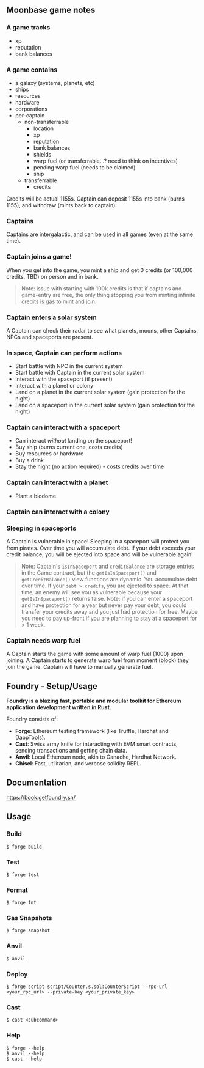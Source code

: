 ## Moonbase game notes
### A game tracks
- xp
- reputation
- bank balances

### A game contains
- a galaxy (systems, planets, etc)
- ships
- resources
- hardware
- corporations
- per-captain
    - non-transferrable
        - location
        - xp
        - reputation
        - bank balances
        - shields
        - warp fuel (or transferrable...? need to think on incentives)
        - pending warp fuel (needs to be claimed)
        - ship
    - transferrable
        - credits

Credits will be actual 1155s. Captain can deposit 1155s into bank (burns 1155), and withdraw (mints back to captain).

### Captains
Captains are intergalactic, and can be used in all games (even at the same time).

### Captain joins a game!
When you get into the game, you mint a ship and get 0 credits (or 100,000 credits, TBD) on person and in bank.

> Note: issue with starting with 100k credits is that if captains and game-entry are free, the only thing stopping you from minting infinite credits is gas to mint and join.

### Captain enters a solar system
A Captain can check their radar to see what planets, moons, other Captains, NPCs and spaceports are present.

### In space, Captain can perform actions
- Start battle with NPC in the current system
- Start battle with Captain in the current solar system
- Interact with the spaceport (if present)
- Interact with a planet or colony
- Land on a planet in the current solar system (gain protection for the night)
- Land on a spaceport in the current solar system (gain protection for the night)

### Captain can interact with a spaceport
- Can interact _without_ landing on the spaceport!
- Buy ship (burns current one, costs credits)
- Buy resources or hardware
- Buy a drink
- Stay the night (no action required) - costs credits over time

### Captain can interact with a planet
- Plant a biodome

### Captain can interact with a colony

### Sleeping in spaceports
A Captain is vulnerable in space! Sleeping in a spaceport will protect you from pirates. Over time you will accumulate debt. If your debt exceeds your credit balance, you will be ejected into space and will be vulnerable again!
> Note: Captain's `isInSpaceport` and `creditBalance` are storage entries in the Game contract, but the `getIsInSpaceport()` and `getCreditBalance()` view functions are dynamic. You accumulate debt over time. If your `debt > credits`, you are ejected to space. At that time, an enemy will see you as vulnerable because your `getIsInSpaceport()` returns false.
> Note: if you can enter a spaceport and have protection for a year but never pay your debt, you could transfer your credits away and you just had protection for free. Maybe you need to pay up-front if you are planning to stay at a spaceport for > 1 week.

### Captain needs warp fuel
A Captain starts the game with some amount of warp fuel (1000) upon joining.
A Captain starts to generate warp fuel from moment (block) they join the game. Captain will have to manually generate fuel.

## Foundry - Setup/Usage

**Foundry is a blazing fast, portable and modular toolkit for Ethereum application development written in Rust.**

Foundry consists of:

-   **Forge**: Ethereum testing framework (like Truffle, Hardhat and DappTools).
-   **Cast**: Swiss army knife for interacting with EVM smart contracts, sending transactions and getting chain data.
-   **Anvil**: Local Ethereum node, akin to Ganache, Hardhat Network.
-   **Chisel**: Fast, utilitarian, and verbose solidity REPL.

## Documentation

https://book.getfoundry.sh/

## Usage

### Build

```shell
$ forge build
```

### Test

```shell
$ forge test
```

### Format

```shell
$ forge fmt
```

### Gas Snapshots

```shell
$ forge snapshot
```

### Anvil

```shell
$ anvil
```

### Deploy

```shell
$ forge script script/Counter.s.sol:CounterScript --rpc-url <your_rpc_url> --private-key <your_private_key>
```

### Cast

```shell
$ cast <subcommand>
```

### Help

```shell
$ forge --help
$ anvil --help
$ cast --help
```